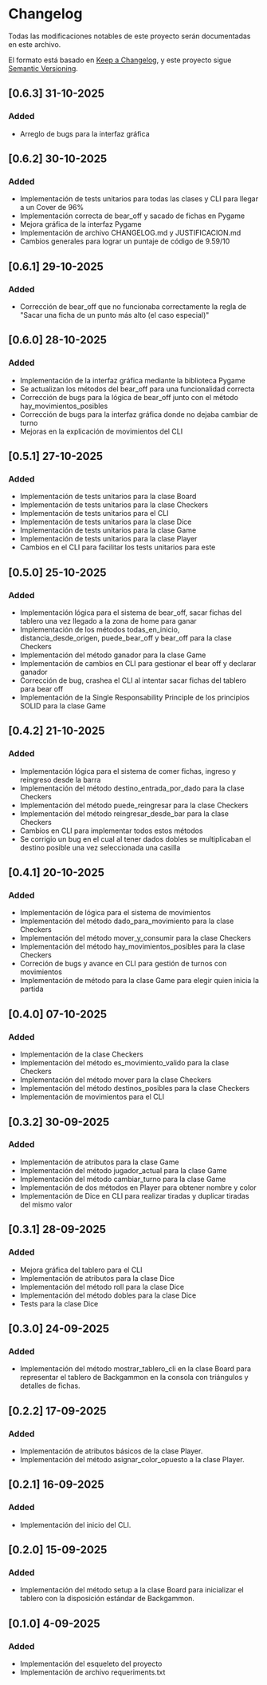 # Changelog

Todas las modificaciones notables de este proyecto serán documentadas en este archivo.

El formato está basado en [Keep a Changelog](https://keepachangelog.com/es-ES/1.1.0/),
y este proyecto sigue [Semantic Versioning](https://semver.org/lang/es/).

## [0.6.3] 31-10-2025

### Added

- Arreglo de bugs para la interfaz gráfica

## [0.6.2] 30-10-2025

### Added

- Implementación de tests unitarios para todas las clases y CLI para llegar a un Cover de 96%
- Implementación correcta de bear_off y sacado de fichas en Pygame
- Mejora gráfica de la interfaz Pygame
- Implementación de archivo CHANGELOG.md y JUSTIFICACION.md
- Cambios generales para lograr un puntaje de código de 9.59/10

## [0.6.1] 29-10-2025

### Added

- Corrección de bear_off que no funcionaba correctamente la regla de "Sacar una ficha de un punto más alto (el caso especial)"

## [0.6.0] 28-10-2025

### Added

- Implementación de la interfaz gráfica mediante la biblioteca Pygame
- Se actualizan los métodos del bear_off para una funcionalidad correcta
- Corrección de bugs para la lógica de bear_off junto con el método hay_movimientos_posibles
- Corrección de bugs para la interfaz gráfica donde no dejaba cambiar de turno
- Mejoras en la explicación de movimientos del CLI

## [0.5.1] 27-10-2025

### Added

- Implementación de tests unitarios para la clase Board
- Implementación de tests unitarios para la clase Checkers
- Implementación de tests unitarios para el CLI
- Implementación de tests unitarios para la clase Dice
- Implementación de tests unitarios para la clase Game
- Implementación de tests unitarios para la clase Player
- Cambios en el CLI para facilitar los tests unitarios para este

## [0.5.0] 25-10-2025

### Added

- Implementación lógica para el sistema de bear_off, sacar fichas del tablero una vez llegado a la zona de home para ganar
- Implementación de los métodos todas_en_inicio, distancia_desde_origen, puede_bear_off y bear_off para la clase Checkers
- Implementación del método ganador para la clase Game
- Implementación de cambios en CLI para gestionar el bear off y declarar ganador
- Corrección de bug, crashea el CLI al intentar sacar fichas del tablero para bear off
- Implementación de la Single Responsability Principle de los principios SOLID para la clase Game

## [0.4.2] 21-10-2025

### Added

- Implementación lógica para el sistema de comer fichas, ingreso y reingreso desde la barra
- Implementación del método destino_entrada_por_dado para la clase Checkers
- Implementación del método puede_reingresar para la clase Checkers
- Implementación del método reingresar_desde_bar para la clase Checkers
- Cambios en CLI para implementar todos estos métodos
- Se corrigio un bug en el cual al tener dados dobles se multiplicaban el destino posible una vez seleccionada una casilla

## [0.4.1] 20-10-2025

### Added

- Implementación de lógica para el sistema de movimientos
- Implementación del método dado_para_movimiento para la clase Checkers
- Implementación del método mover_y_consumir para la clase Checkers
- Implementación del método hay_movimientos_posibles para la clase Checkers
- Correción de bugs y avance en CLI para gestión de turnos con movimientos
- Implementación de método para la clase Game para elegir quien inicia la partida

## [0.4.0] 07-10-2025

### Added

- Implementación de la clase Checkers
- Implementación del método es_movimiento_valido para la clase Checkers
- Implementación del método mover para la clase Checkers
- Implementación del método destinos_posibles para la clase Checkers
- Implementación de movimientos para el CLI

## [0.3.2] 30-09-2025

### Added

- Implementación de atributos para la clase Game
- Implementación del método jugador_actual para la clase Game
- Implementación del método cambiar_turno para la clase Game
- Implementación de dos métodos en Player para obtener nombre y color
- Implementación de Dice en CLI para realizar tiradas y duplicar tiradas del mismo valor

## [0.3.1] 28-09-2025

### Added

- Mejora gráfica del tablero para el CLI
- Implementación de atributos para la clase Dice
- Implementación del método roll para la clase Dice
- Implementación del método dobles para la clase Dice
- Tests para la clase Dice

## [0.3.0] 24-09-2025

### Added

- Implementación del método mostrar_tablero_cli en la clase Board para representar el tablero de Backgammon en la consola con triángulos y detalles de fichas.

## [0.2.2] 17-09-2025

### Added

- Implementación de atributos básicos de la clase Player.
- Implementación del método asignar_color_opuesto a la clase Player.

## [0.2.1] 16-09-2025

### Added

- Implementación del inicio del CLI.

## [0.2.0] 15-09-2025

### Added

- Implementación del método setup a la clase Board para inicializar el tablero con la disposición estándar de Backgammon.

## [0.1.0] 4-09-2025

### Added

- Implementación del esqueleto del proyecto
- Implementación de archivo requeriments.txt
